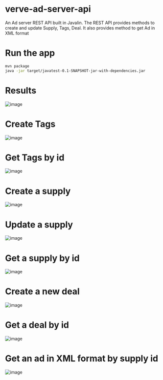 # verve-ad-server-api
An Ad server REST API built in Javalin. The REST API provides methods to create and update Supply, Tags, Deal. It also provides method to get Ad in XML format 

# Run the app
```bash
mvn package
java -jar target/javatest-0.1-SNAPSHOT-jar-with-dependencies.jar
```

# Results
![image](https://user-images.githubusercontent.com/16847999/126096499-c119b981-6a13-4b75-88ed-d15e817957b7.png)

# Create Tags
![image](https://user-images.githubusercontent.com/16847999/126096731-55a98f1c-8861-4eca-a723-ae34b3f2da69.png)

# Get Tags by id
![image](https://user-images.githubusercontent.com/16847999/126096761-9a72ecb8-3eec-4bf1-8b82-ec00c19dd3d2.png)

# Create a supply
![image](https://user-images.githubusercontent.com/16847999/126096816-ee4d561c-2639-4aff-8448-e135c817b309.png)

# Update a supply
![image](https://user-images.githubusercontent.com/16847999/126097240-6a2057c1-7e04-4288-994b-f519a5897de6.png)

# Get a supply by id
![image](https://user-images.githubusercontent.com/16847999/126096890-385c402d-f30e-4205-bdcc-8a0c7b8998b1.png)

# Create a new deal
![image](https://user-images.githubusercontent.com/16847999/126096947-a6aa5787-c280-446d-bfc0-c71ce4666249.png)

# Get a deal by id
![image](https://user-images.githubusercontent.com/16847999/126096986-1a5759e0-abb8-48a6-b7a3-adede36d4bd1.png)

# Get an ad in XML format by supply id
![image](https://user-images.githubusercontent.com/16847999/126097049-b5a76654-7ad2-4771-b54a-34607338ce6d.png)
